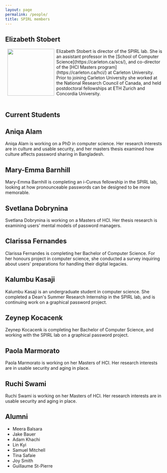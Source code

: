 ```yaml
---
layout: page
permalink: /people/
title: SPIRL members
---
```


## Elizabeth Stobert
<img src="https://spirl.scs.carleton.ca/stobert_headshot.jpeg" width="150" align="left" hspace="7" vspace="1">
 Elizabeth Stobert is director of the SPIRL lab. She is an assistant professor in the [School of Computer Science](https://carleton.ca/scs/), and co-director of the [HCI Masters program](https://carleton.ca/hci/) at Carleton University. Prior to joining Carleton University she worked at the National Research Council of Canada, and held postdoctoral fellowships at ETH Zurich and Concordia University. 


<br />
<br />

## Current Students

## Aniqa Alam
Aniqa Alam is working on a PhD in computer science. Her research interests are in culture and usable security, and her masters thesis examined how culture affects password sharing in Bangladesh.

## Mary-Emma Barnhill
Mary-Emma Barnhill is completing an i-Cureus fellowship in the SPIRL lab, looking at how pronounceable passwords can be designed to be more memorable.

## Svetlana Dobrynina
Svetlana Dobrynina is working on a Masters of HCI. Her thesis research is examining users' mental models of password managers.

## Clarissa Fernandes
Clarissa Fernandes is completing her Bachelor of Computer Science. For her honours project in computer science, she conducted a survey inquiring about users' preparations for handling their digital legacies.

## Kalumbu Kasaji
Kalumbu Kasaji is an undergraduate student in computer science. She completed a Dean's Summer Research Internship in the SPIRL lab, and is continuing work on a graphical password project.

## Zeynep Kocacenk
Zeynep Kocacenk is completing her Bachelor of Computer Science, and working with the SPIRL lab on a graphical password project.

## Paola Marmorato
Paola Marmorato is working on her Masters of HCI. Her research interests are in usable security and aging in place.

## Ruchi Swami
Ruchi Swami is working on her Masters of HCI. Her research interests are in usable security and aging in place.

## Alumni

* Meera Balsara
* Jake Bauer 
* Adam Khachi
* Lin Kyi
* Samuel Mitchell
* Tina Safaie
* Joy Smith
* Guillaume St-Pierre 


